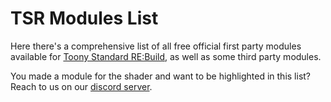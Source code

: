 # TSR Modules List

Here there's a comprehensive list of all free official first party modules available for [Toony Standard RE:Build](), as well as some third party modules.

You made a module for the shader and want to be highlighted in this list? Reach to us on our [discord server](https://discord.vrlabs.dev).
